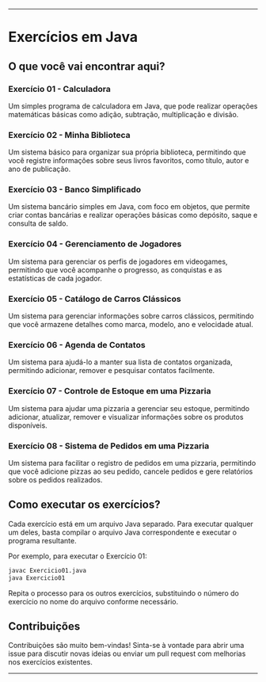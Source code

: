 
---

# Exercícios em Java

## O que você vai encontrar aqui?

### Exercício 01 - Calculadora

Um simples programa de calculadora em Java, que pode realizar operações matemáticas básicas como adição, subtração, multiplicação e divisão.

### Exercício 02 - Minha Biblioteca

Um sistema básico para organizar sua própria biblioteca, permitindo que você registre informações sobre seus livros favoritos, como título, autor e ano de publicação.

### Exercício 03 - Banco Simplificado

Um sistema bancário simples em Java, com foco em objetos, que permite criar contas bancárias e realizar operações básicas como depósito, saque e consulta de saldo.

### Exercício 04 - Gerenciamento de Jogadores

Um sistema para gerenciar os perfis de jogadores em videogames, permitindo que você acompanhe o progresso, as conquistas e as estatísticas de cada jogador.

### Exercício 05 - Catálogo de Carros Clássicos

Um sistema para gerenciar informações sobre carros clássicos, permitindo que você armazene detalhes como marca, modelo, ano e velocidade atual.

### Exercício 06 - Agenda de Contatos

Um sistema para ajudá-lo a manter sua lista de contatos organizada, permitindo adicionar, remover e pesquisar contatos facilmente.

### Exercício 07 - Controle de Estoque em uma Pizzaria

Um sistema para ajudar uma pizzaria a gerenciar seu estoque, permitindo adicionar, atualizar, remover e visualizar informações sobre os produtos disponíveis.

### Exercício 08 - Sistema de Pedidos em uma Pizzaria

Um sistema para facilitar o registro de pedidos em uma pizzaria, permitindo que você adicione pizzas ao seu pedido, cancele pedidos e gere relatórios sobre os pedidos realizados.

## Como executar os exercícios?

Cada exercício está em um arquivo Java separado. Para executar qualquer um deles, basta compilar o arquivo Java correspondente e executar o programa resultante. 

Por exemplo, para executar o Exercício 01:

```bash
javac Exercicio01.java
java Exercicio01
```

Repita o processo para os outros exercícios, substituindo o número do exercício no nome do arquivo conforme necessário.

## Contribuições

Contribuições são muito bem-vindas! Sinta-se à vontade para abrir uma issue para discutir novas ideias ou enviar um pull request com melhorias nos exercícios existentes.

---

